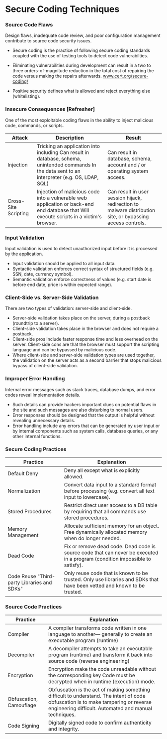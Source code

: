 # Secure Coding Techniques

### Source Code Flaws
Design flaws, inadequate code review, and poor configuration management contribute to source code security issues.
* Secure coding is the practice of following secure coding standards coupled with the use of testing tools to detect code vulnerabilties.

* Eliminating vulnerabilities during development can result in a two to three orders-of-magnitude reduction in the total cost of
repairing the code versus making the repairs afterwards.
www.cert.org/secure-coding/
* Positive security defines what is allowed and reject everything else (whitelisting).

### Insecure Consequences [Refresher]
One of the most exploitable coding flaws in the ability to inject malicious code, commands, or scripts.

| Attack | Description | Result |
|--------|-------------|--------|
| Injection |  Tricking an application into including Can result in database, schema, unintended commands In the data sent to an interpreter (e.g. OS, LDAP, SQL) | Can result in database, schema, account and / or operating system access. |
| Cross-Site Scripting | Injection of malicious code into a vulnerable web application or back-end end database that Will execute scripts in a victim's browser. | Can result in user session hijack, redirection to malware distribution site, or bypassing access controls. |

### Input Validation
Input validation is used to detect unauthorized input before it is processed by the application.
* Input validation should be applied to all input data.
* Syntactic validation enforces correct syntax of structured fields (e.g. SSN, date, currency symbol).
* Semantic validation enforce correctness of values (e.g. start date is before end date, price is within expected range).

### Client-Side vs. Server-Side Validation
There are two types of validation: server-side and client-side.
* Server-side validation takes place on the server, during a postback (roundtrip to a server).
* Client-side validation takes place in the browser and does not require a postback.
*  Client-side pros include faster response time and less overhead on the server. Client-side cons are that the browser must support the scripting language and can be bypassed by malicious code.
*  Where client-side and server-side validation types are used together, the validation on the server acts as a second barrier that stops malicious bypass of client-side validation.

### Improper Error Handling
Internal error messages such as stack traces, database dumps, and error codes reveal implementation details.
* Such details can provide hackers important clues on potential flaws in the site and such messages are also disturbing to normal users.
* Error responses should be designed that the output is helpful without revealing unnecessary details.
* Error handling include any errors that can be generated by user input or by internal components such as system calls, database queries, or any other internal functions.

### Secure Coding Practices
| Practice | Explanation |
|----------|-------------|
| Default Deny | Deny all except what is explicitly allowed. |
| Normalization | Convert data input to a standard format before processing (e.g. convert all text input to lowercase). |
| Stored Procedures | Restrict direct user access to a DB table by requiring that all commands use stored procedures. |
| Memory Management | Allocate sufficient memory for an object. Free dynamically allocated memory when do longer needed.|
| Dead Code | Fix or remove dead code. Dead code is source code that can never be executed in a program (condition impossible to satisfy).|
| Code Reuse "Third-party Libraries and SDKs" | Only reuse code that is known to be trusted. Only use libraries and SDKs that have been vetted and known to be trusted.|

### Source Code Practices
| Practice | Explanation |
|----------|-------------|
| Compiler | A compiler transforms code written in one language to another— generally to create an executable program (runtime) |
| Decompiler | A decompiler attempts to take an executable program (runtime) and transform it back into source code (reverse engineering) |
| Encryption | Encryption make the code unreadable without the corresponding key Code must be decrypted when in runtime (execution) mode. |
| Obfuscation, Camouflage | Obfuscation is the act of making something difficult to understand. The intent of code obfuscation is to make tampering or reverse engineering difficult. Automated and manual techniques.
| Code Signing | Digitally signed code to confirm authenticity and integrity. |
